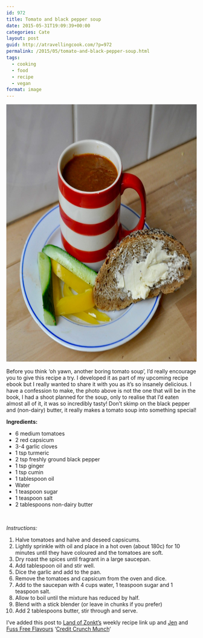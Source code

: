 ```yaml
---
id: 972
title: Tomato and black pepper soup
date: 2015-05-31T19:09:39+00:00
categories: Cate
layout: post
guid: http://atravellingcook.com/?p=972
permalink: /2015/05/tomato-and-black-pepper-soup.html
tags:
  - cooking
  - food
  - recipe
  - vegan
format: image
---
```

[<img class="aligncenter size-large wp-image-973" src="/images/atc-migrate/2015/05/DSC0474-1024x890.jpg" alt="_DSC0474" width="780" height="678" />](/images/atc-migrate/2015/05/DSC0474.jpg)

Before you think &#8216;oh yawn, another boring tomato soup&#8217;, I&#8217;d really encourage you to give this recipe a try. I developed it as part of my upcoming recipe ebook but I really wanted to share it with you as it&#8217;s so insanely delicious. I have a confession to make, the photo above is not the one that will be in the book, I had a shoot planned for the soup, only to realise that I&#8217;d eaten almost all of it, it was so incredibly tasty! Don&#8217;t skimp on the black pepper and (non-dairy) butter, it really makes a tomato soup into something special!



**Ingredients:**

  * 6 medium tomatoes
  * 2 red capsicum
  * 3-4 garlic cloves
  * 1 tsp turmeric
  * 2 tsp freshly ground black pepper
  * 1 tsp ginger
  * 1 tsp cumin
  * 1 tablespoon oil
  * Water
  * 1 teaspoon sugar
  * 1 teaspoon salt
  * 2 tablespoons non-dairy butter

&nbsp;

_Instructions:_

  1. Halve tomatoes and halve and deseed capsicums.
  2. Lightly sprinkle with oil and place in a hot oven (about 180c) for 10 minutes until they have coloured and the tomatoes are soft.
  3. Dry roast the spices until fragrant in a large saucepan.
  4. Add tablespoon oil and stir well.
  5. Dice the garlic and add to the pan.
  6. Remove the tomatoes and capsicum from the oven and dice.
  7. Add to the saucepan with 4 cups water, 1 teaspoon sugar and 1 teaspoon salt.
  8. Allow to boil until the mixture has reduced by half.
  9. Blend with a stick blender (or leave in chunks if you prefer)
 10. Add 2 tablespoons butter, stir through and serve.

I&#8217;ve added this post to [Land of Zonkt&#8217;s](http://www.landofzonkt.com.au/2015/05/your-weekly-feed-5-link-up/) weekly recipe link up and [Jen](http://fussfreeflavours.com/) and [Fuss Free Flavours](http://fussfreeflavours.com/credit-crunch-munch/) &#8216;[Credit Crunch Munch](http://jensfood.co.uk/2015/06/credit-crunch-munch-june.html/)&#8216;